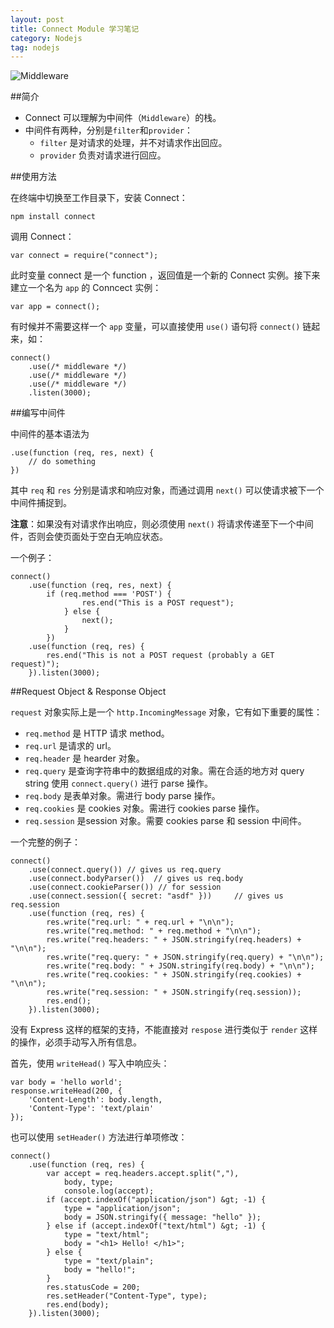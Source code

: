 ```yaml
---
layout: post
title: Connect Module 学习笔记
category: Nodejs
tag: nodejs
---
```


![Middleware](http://mforever78.qiniudn.com/middleware.jpg "Connect Middleware")

##简介

- Connect 可以理解为中间件（`Middleware`）的栈。
- 中间件有两种，分别是`filter`和`provider`：
	- `filter` 是对请求的处理，并不对请求作出回应。
	- `provider` 负责对请求进行回应。

##使用方法

在终端中切换至工作目录下，安装 Connect：
	
	npm install connect

调用 Connect：	

	var connect = require("connect");
	
此时变量 connect 是一个 function ，返回值是一个新的 Connect 实例。接下来建立一个名为 `app` 的 Conncect 实例：

	var app = connect();

有时候并不需要这样一个 `app` 变量，可以直接使用 `use()` 语句将 `connect()` 链起来，如：

	connect()
		.use(/* middleware */)
		.use(/* middleware */)
		.use(/* middleware */)
		.listen(3000);
		
##编写中间件

中间件的基本语法为

	.use(function (req, res, next) {
		// do something	})
	
其中 `req` 和 `res` 分别是请求和响应对象，而通过调用 `next()` 可以使请求被下一个中间件捕捉到。

**注意**：如果没有对请求作出响应，则必须使用 `next()` 将请求传递至下一个中间件，否则会使页面处于空白无响应状态。

一个例子：

    connect()
        .use(function (req, res, next) {
        	if (req.method === 'POST') {
                    res.end("This is a POST request");
                } else {
                    next();
                }
            })
        .use(function (req, res) {
            res.end("This is not a POST request (probably a GET request)");
        }).listen(3000);
        
##Request Object & Response Object

`request` 对象实际上是一个 `http.IncomingMessage` 对象，它有如下重要的属性：

- `req.method` 是 HTTP 请求 method。
- `req.url` 是请求的 url。
- `req.header` 是 hearder 对象。
- `req.query` 是查询字符串中的数据组成的对象。需在合适的地方对 query string 使用 `connect.query()` 进行 parse 操作。
- `req.body` 是表单对象。需进行 body parse 操作。
- `req.cookies` 是 cookies 对象。需进行 cookies parse 操作。
- `req.session` 是session 对象。需要 cookies parse 和 session 中间件。

一个完整的例子：

    connect()
        .use(connect.query()) // gives us req.query
        .use(connect.bodyParser())  // gives us req.body
        .use(connect.cookieParser()) // for session
        .use(connect.session({ secret: "asdf" }))     // gives us req.session
        .use(function (req, res) {
            res.write("req.url: " + req.url + "\n\n");
            res.write("req.method: " + req.method + "\n\n");
            res.write("req.headers: " + JSON.stringify(req.headers) + "\n\n");
            res.write("req.query: " + JSON.stringify(req.query) + "\n\n");
            res.write("req.body: " + JSON.stringify(req.body) + "\n\n");
            res.write("req.cookies: " + JSON.stringify(req.cookies) + "\n\n");
            res.write("req.session: " + JSON.stringify(req.session));
            res.end();
        }).listen(3000);
        
没有 Express 这样的框架的支持，不能直接对 `respose` 进行类似于 `render` 这样的操作，必须手动写入所有信息。

首先，使用 `writeHead()` 写入中响应头：

    var body = 'hello world';
    response.writeHead(200, {
        'Content-Length': body.length,
        'Content-Type': 'text/plain'
    });
    
也可以使用 `setHeader()` 方法进行单项修改：

    connect()
        .use(function (req, res) {
            var accept = req.headers.accept.split(","),
                body, type;
                console.log(accept);
            if (accept.indexOf("application/json") &gt; -1) {
                type = "application/json";
                body = JSON.stringify({ message: "hello" });
            } else if (accept.indexOf("text/html") &gt; -1) {
                type = "text/html";
                body = "<h1> Hello! </h1>";
            } else {
                type = "text/plain";
                body = "hello!";
            }
            res.statusCode = 200;
            res.setHeader("Content-Type", type);
            res.end(body);
        }).listen(3000);
        
